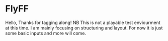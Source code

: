 # FlyFF

Hello, Thanks for tagging along! NB This is not a playable test enviourment at this time. I am mainly focusing on structuring and layout. For now it is just some basic inputs and more will come.
